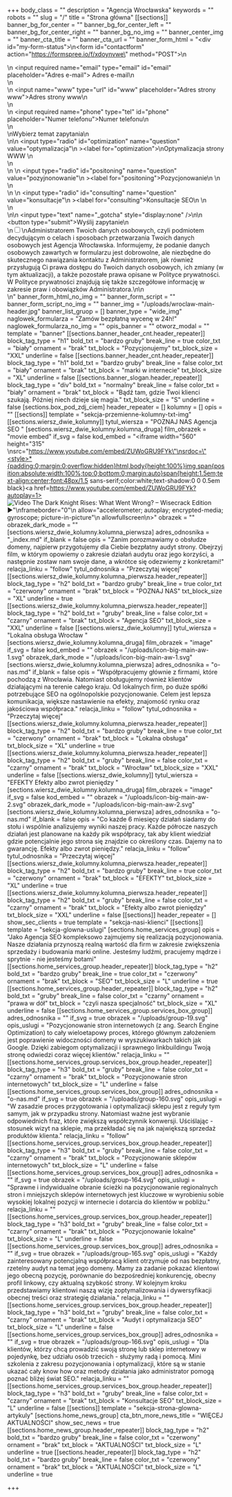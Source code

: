 +++
body_class = ""
description = "Agencja Wrocławska"
keywords = ""
robots = ""
slug = "/"
title = "Strona główna"
[[sections]]
banner_bg_for_center = ""
banner_bg_for_center_left = ""
banner_bg_for_center_right = ""
banner_bg_no_img = ""
banner_center_img = ""
banner_cta_title = ""
banner_cta_url = ""
banner_form_html = "<div id=\"my-form-status\"></div>\n<form id=\"contactform\" action=\"https://formspree.io/f/xdoynvwe\" method=\"POST\">\n<div class='input-cnt'>\n <input required name=\"email\" type=\"email\" id=\"email\" placeholder=\"Adres e-mail\"><label for='email'> Adres e-mail</label>\n</div>\n<div class='input-cnt'>\n    <input name=\"www\" type=\"url\" id=\"www\" placeholder=\"Adres strony www\"><label for='www'>Adres strony www</label>\n</div>\n<div class='input-cnt'>\n    <input  required name=\"phone\" type=\"tel\" id=\"phone\" placeholder=\"Numer telefonu\"><label for='phone'>Numer telefonu</label>\n   </div>\n   <div>\n<span class='radio-cnt-title'>Wybierz temat zapytania</span>\n <div class='form-radio'>\n\n  <input type=\"radio\" id=\"optimization\" name=\"question\" value=\"optymalizacja\"\n         ><label for=\"optimization\">\nOptymalizacja strony WWW </label>\n</div>\n <div class='form-radio'>\n \n  <input type=\"radio\" id=\"positoning\" name=\"question\" value=\"pozyjnonowanie\"\n         ><label for=\"positoning\">Pozycjonowanie\n </label>\n</div>\n <div class='form-radio'>\n \n  <input type=\"radio\" id=\"consulting\" name=\"question\" value=\"konsultacje\"\n         ><label for=\"consulting\">Konsultacje SEO\n </label>\n</div>\n</div>\n\n <input type=\"text\" name=\"_gotcha\" style=\"display:none\" />\n\n    <button  type=\"submit\">Wyślij zapytanie</button>\n<div class='rodo'>\n<input id='rodo-accept' type='checkbox' required name='rodo-accept' value='accept'/>\n<label for='rodo-accept'>Administratorem Twoich danych osobowych, czyli podmiotem decydującym o celach i sposobach przetwarzania Twoich danych osobowych jest Agencja Wrocławska. Informujemy, że podanie danych osobowych zawartych w formularzu jest dobrowolne, ale niezbędne do skutecznego nawiązania kontaktu z Administratorem, jak również przysługują Ci prawa dostępu do Twoich danych osobowych, ich zmiany (w tym aktualizacji), a także pozostałe prawa opisane w Polityce prywatności. W Polityce prywatności znajdują się także szczegółowe informację w zakresie praw i obowiązków Administratora.\n</label>\n</div>\n</form>"
banner_form_html_no_img = ""
banner_form_script = ""
banner_form_script_no_img = ""
banner_img = "/uploads/wroclaw-main-header.jpg"
banner_list_gruop = []
banner_type = "wide_img"
naglowek_formularza = "Zamów bezpłatną wycenę w 24h!"
naglowek_formularza_no_img = ""
opis_banner = ""
otworz_modal = ""
template = "banner"
[[sections.banner_header_cnt.header_repeater]]
block_tag_type = "h1"
bold_txt = "bardzo gruby"
break_line = true
color_txt = "biały"
ornament = "brak"
txt_block = "Pozycjonujemy"
txt_block_size = "XXL"
underline = false
[[sections.banner_header_cnt.header_repeater]]
block_tag_type = "h1"
bold_txt = "bardzo gruby"
break_line = false
color_txt = "biały"
ornament = "brak"
txt_block = "marki w internecie"
txt_block_size = "XL"
underline = false
[[sections.banner_slogan.header_repeater]]
block_tag_type = "div"
bold_txt = "normalny"
break_line = false
color_txt = "biały"
ornament = "brak"
txt_block = "Bądź tam, gdzie Twoi klienci szukają. Później niech dzieje się magia."
txt_block_size = "S"
underline = false
[sections.box_pod_zdj_ciem]
header_repeater = []
kolumny = []
opis = ""
[[sections]]
template = "sekcja-przemienne-kolumny-txt-img"
[[sections.wiersz_dwie_kolumny]]
tytul_wiersza = "POZNAJ NAS Agencja SEO "
[sections.wiersz_dwie_kolumny.kolumna_druga]
film_obrazek = "movie embed"
if_svg = false
kod_embed = "<iframe width=\"560\" height=\"315\" \nsrc=\"https://www.youtube.com/embed/ZUWoGRU9FYk\"\nsrdoc=\"<style>*{padding:0;margin:0;overflow:hidden}html,body{height:100%}img,span{position:absolute;width:100%;top:0;bottom:0;margin:auto}span{height:1.5em;text-align:center;font:48px/1.5 sans-serif;color:white;text-shadow:0 0 0.5em black}</style><a href=https://www.youtube.com/embed/ZUWoGRU9FYk?autoplay=1><img src=https://img.youtube.com/vi/ZUWoGRU9FYk/hqdefault.jpg alt='Video The Dark Knight Rises: What Went Wrong? – Wisecrack Edition'><span>▶</span></a>\"\nframeborder=\"0\"\n  allow=\"accelerometer; autoplay; encrypted-media; gyroscope; picture-in-picture\"\n  allowfullscreen\n></iframe>"
obrazek = ""
obrazek_dark_mode = ""
[sections.wiersz_dwie_kolumny.kolumna_pierwsza]
adres_odnosnika = "_index.md"
if_blank = false
opis = "Zanim porozmawiamy o obsłudze domeny, najpierw przygotujemy dla Ciebie bezpłatny audyt strony. Obejrzyj film, w którym opowiemy o zakresie działań audytu oraz jego korzyści, a następnie zostaw nam swoje dane, a wkrótce się odezwiemy z konkretami!"
relacja_linku = "follow"
tytul_odnosnika = "Przeczytaj więcej"
[[sections.wiersz_dwie_kolumny.kolumna_pierwsza.header_repeater]]
block_tag_type = "h2"
bold_txt = "bardzo gruby"
break_line = true
color_txt = "czerwony"
ornament = "brak"
txt_block = "POZNAJ NAS"
txt_block_size = "XL"
underline = true
[[sections.wiersz_dwie_kolumny.kolumna_pierwsza.header_repeater]]
block_tag_type = "h2"
bold_txt = "gruby"
break_line = false
color_txt = "czarny"
ornament = "brak"
txt_block = "Agencja SEO"
txt_block_size = "XXL"
underline = false
[[sections.wiersz_dwie_kolumny]]
tytul_wiersza = "Lokalna obsługa Wrocław "
[sections.wiersz_dwie_kolumny.kolumna_druga]
film_obrazek = "image"
if_svg = false
kod_embed = ""
obrazek = "/uploads/icon-big-main-aw-1.svg"
obrazek_dark_mode = "/uploads/icon-big-main-aw-1.svg"
[sections.wiersz_dwie_kolumny.kolumna_pierwsza]
adres_odnosnika = "o-nas.md"
if_blank = false
opis = "Współpracujemy głównie z firmami, które pochodzą z Wrocławia. Natomiast obsługujemy również klientów działającymi na terenie całego kraju. Od lokalnych firm, po duże spółki potrzebujące SEO na ogólnopolskie pozycjonowanie. Celem jest lepsza komunikacja, większe nastawienie na efekty, znajomość rynku oraz jakościowa współpraca."
relacja_linku = "follow"
tytul_odnosnika = "Przeczytaj więcej"
[[sections.wiersz_dwie_kolumny.kolumna_pierwsza.header_repeater]]
block_tag_type = "h2"
bold_txt = "bardzo gruby"
break_line = true
color_txt = "czerwony"
ornament = "brak"
txt_block = "Lokalna obsługa"
txt_block_size = "XL"
underline = true
[[sections.wiersz_dwie_kolumny.kolumna_pierwsza.header_repeater]]
block_tag_type = "h2"
bold_txt = "gruby"
break_line = false
color_txt = "czarny"
ornament = "brak"
txt_block = "Wrocław"
txt_block_size = "XXL"
underline = false
[[sections.wiersz_dwie_kolumny]]
tytul_wiersza = "EFEKTY Efekty albo zwrot pieniędzy "
[sections.wiersz_dwie_kolumny.kolumna_druga]
film_obrazek = "image"
if_svg = false
kod_embed = ""
obrazek = "/uploads/icon-big-main-aw-2.svg"
obrazek_dark_mode = "/uploads/icon-big-main-aw-2.svg"
[sections.wiersz_dwie_kolumny.kolumna_pierwsza]
adres_odnosnika = "o-nas.md"
if_blank = false
opis = "Co każde 6 miesięcy działań siadamy do stołu i wspólnie analizujemy wyniki naszej pracy. Każde półrocze naszych działań jest planowane na każdy pik współpracy, tak aby klient wiedział gdzie potencjalnie jego strona się znajdzie co określony czas. Dajemy na to gwarancję. Efekty albo zwrot pieniędzy."
relacja_linku = "follow"
tytul_odnosnika = "Przeczytaj więcej"
[[sections.wiersz_dwie_kolumny.kolumna_pierwsza.header_repeater]]
block_tag_type = "h2"
bold_txt = "bardzo gruby"
break_line = true
color_txt = "czerwony"
ornament = "brak"
txt_block = "EFEKTY"
txt_block_size = "XL"
underline = true
[[sections.wiersz_dwie_kolumny.kolumna_pierwsza.header_repeater]]
block_tag_type = "h2"
bold_txt = "gruby"
break_line = false
color_txt = "czarny"
ornament = "brak"
txt_block = "Efekty albo zwrot pieniędzy"
txt_block_size = "XXL"
underline = false
[[sections]]
header_repeater = []
show_sec_clients = true
template = "sekcja-nasi-klienci"
[[sections]]
template = "sekcja-glowna-uslugi"
[sections.home_services_group]
opis = "Jako Agencja SEO kompleksowo zajmujemy się realizacją pozycjonowania. Nasze działania przynoszą realną wartość dla firm w zakresie zwiększenia sprzedaży i budowania marki online. Jesteśmy ludźmi, pracujemy mądrze i sprytnie - nie jesteśmy botami"
[[sections.home_services_group.header_repeater]]
block_tag_type = "h2"
bold_txt = "bardzo gruby"
break_line = true
color_txt = "czerwony"
ornament = "brak"
txt_block = "SEO"
txt_block_size = "L"
underline = true
[[sections.home_services_group.header_repeater]]
block_tag_type = "h2"
bold_txt = "gruby"
break_line = false
color_txt = "czarny"
ornament = "prawa w dół"
txt_block = "czyli nasza specjalność"
txt_block_size = "XL"
underline = false
[[sections.home_services_group.services_box_group]]
adres_odnosnika = ""
if_svg = true
obrazek = "/uploads/group-19.svg"
opis_uslugi = "Pozycjonowanie stron internetowych (z ang. Search Engine Optimization) to cały wieloetapowy proces, którego głównym założeniem jest poprawienie widoczności domeny w wyszukiwarkach takich jak Google. Dzięki zabiegom optymalizacji i sprawnego linkbuildingu Twoją stronę odwiedzi coraz więcej klientów."
relacja_linku = ""
[[sections.home_services_group.services_box_group.header_repeater]]
block_tag_type = "h3"
bold_txt = "gruby"
break_line = false
color_txt = "czarny"
ornament = "brak"
txt_block = "Pozycjonowanie stron internetowych"
txt_block_size = "L"
underline = false
[[sections.home_services_group.services_box_group]]
adres_odnosnika = "o-nas.md"
if_svg = true
obrazek = "/uploads/group-160.svg"
opis_uslugi = "W zasadzie proces przygotowania i optymalizacji sklepu jest z reguły tym samym, jak w przypadku strony. Natomiast ważne jest wybranie odpowiednich fraz, które zwiększą współczynnik konwersji. Uściślając - stosunek wizyt na sklepie, ma przekładać się na jak największą sprzedaż produktów klienta."
relacja_linku = "follow"
[[sections.home_services_group.services_box_group.header_repeater]]
block_tag_type = "h3"
bold_txt = "gruby"
break_line = false
color_txt = "czarny"
ornament = "brak"
txt_block = "Pozycjonowanie sklepów internetowych"
txt_block_size = "L"
underline = false
[[sections.home_services_group.services_box_group]]
adres_odnosnika = ""
if_svg = true
obrazek = "/uploads/group-164.svg"
opis_uslugi = "Sprawne i indywidualne obranie ścieżki na pozycjonowanie regionalnych stron i mniejszych sklepów internetowych jest kluczowe w wyrobieniu sobie wysokiej lokalnej pozycji w internecie i dotarcia do klientów w pobliżu."
relacja_linku = ""
[[sections.home_services_group.services_box_group.header_repeater]]
block_tag_type = "h3"
bold_txt = "gruby"
break_line = false
color_txt = "czarny"
ornament = "brak"
txt_block = "Pozycjonowanie lokalne"
txt_block_size = "L"
underline = false
[[sections.home_services_group.services_box_group]]
adres_odnosnika = ""
if_svg = true
obrazek = "/uploads/group-165.svg"
opis_uslugi = "Każdy zainteresowany potencjalną współpracą klient otrzymuje od nas bezpłatny, rzetelny audyt na temat jego domeny. Mamy za zadanie pokazać klientowi jego obecną pozycję, porównanie do bezpośredniej konkurencję, obecny profil linkowy, czy aktualną szybkość strony. W kolejnym kroku przedstawiamy klientowi naszą wizję zoptymalizowania i dywersyfikacji obecnej treści oraz strategię działania."
relacja_linku = ""
[[sections.home_services_group.services_box_group.header_repeater]]
block_tag_type = "h3"
bold_txt = "gruby"
break_line = false
color_txt = "czarny"
ornament = "brak"
txt_block = "Audyt i optymalizacja SEO"
txt_block_size = "L"
underline = false
[[sections.home_services_group.services_box_group]]
adres_odnosnika = ""
if_svg = true
obrazek = "/uploads/group-166.svg"
opis_uslugi = "Dla klientów, którzy chcą prowadzić swoją stronę lub sklep internetowy w pojedynkę, bez udziału osób trzecich - służymy radą i pomocą. Mini szkolenia z zakresu pozycjonowania i optymalizacji, które są w stanie ukazać cały know how oraz metody działania jako administrator pomogą poznać bliżej świat SEO."
relacja_linku = ""
[[sections.home_services_group.services_box_group.header_repeater]]
block_tag_type = "h3"
bold_txt = "gruby"
break_line = false
color_txt = "czarny"
ornament = "brak"
txt_block = "Konsultacje SEO"
txt_block_size = "L"
underline = false
[[sections]]
template = "sekcja-strona-glowna-artykuly"
[sections.home_news_group]
cta_btn_more_news_title = "WIĘCEJ AKTUALNOŚCI"
show_sec_news = true
[[sections.home_news_group.header_repeater]]
block_tag_type = "h2"
bold_txt = "bardzo gruby"
break_line = false
color_txt = "czerwony"
ornament = "brak"
txt_block = "AKTUALNOŚCI"
txt_block_size = "L"
underline = true
[[sections.header_repeater]]
block_tag_type = "h2"
bold_txt = "bardzo gruby"
break_line = false
color_txt = "czerwony"
ornament = "brak"
txt_block = "AKTUALNOŚCI"
txt_block_size = "L"
underline = true

+++
